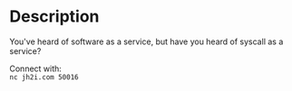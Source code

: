 # Description
You've heard of software as a service, but have you heard of syscall as a service?  
  
Connect with:  
`nc jh2i.com 50016`